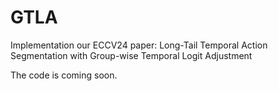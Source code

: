 # GTLA
Implementation our ECCV24 paper: Long-Tail Temporal Action Segmentation with Group-wise Temporal Logit Adjustment

The code is coming soon.
